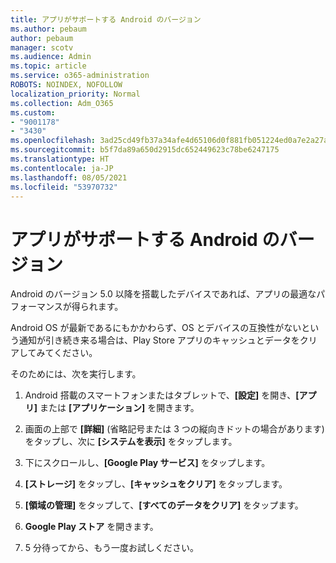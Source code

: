 ```yaml
---
title: アプリがサポートする Android のバージョン
ms.author: pebaum
author: pebaum
manager: scotv
ms.audience: Admin
ms.topic: article
ms.service: o365-administration
ROBOTS: NOINDEX, NOFOLLOW
localization_priority: Normal
ms.collection: Adm_O365
ms.custom:
- "9001178"
- "3430"
ms.openlocfilehash: 3ad25cd49fb37a34afe4d65106d0f881fb051224ed0a7e2a27a1fd2f52645433
ms.sourcegitcommit: b5f7da89a650d2915dc652449623c78be6247175
ms.translationtype: HT
ms.contentlocale: ja-JP
ms.lasthandoff: 08/05/2021
ms.locfileid: "53970732"
---
```

# <a name="what-version-of-android-does-your-app-support"></a>アプリがサポートする Android のバージョン

Android のバージョン 5.0 以降を搭載したデバイスであれば、アプリの最適なパフォーマンスが得られます。

Android OS が最新であるにもかかわらず、OS とデバイスの互換性がないという通知が引き続き来る場合は、Play Store アプリのキャッシュとデータをクリアしてみてください。

そのためには、次を実行します。 

1. Android 搭載のスマートフォンまたはタブレットで、**[設定]** を開き、**[アプリ]** または **[アプリケーション]** を開きます。

2. 画面の上部で **[詳細]** (省略記号または 3 つの縦向きドットの場合があります) をタップし、次に **[システムを表示]** をタップします。 

3. 下にスクロールし、**[Google Play サービス]** をタップします。 

4. **[ストレージ]** をタップし、**[キャッシュをクリア]** をタップします。 

5. **[領域の管理]** をタップして、**[すべてのデータをクリア]** をタップます。 

6. **Google Play ストア** を開きます。 

7. 5 分待ってから、もう一度お試しください。 